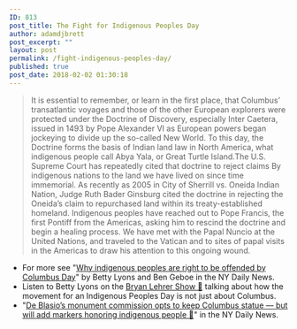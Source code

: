 ```yaml
---
ID: 813
post_title: The Fight for Indigenous Peoples Day
author: adamdjbrett
post_excerpt: ""
layout: post
permalink: /fight-indigenous-peoples-day/
published: true
post_date: 2018-02-02 01:30:18
---
```


> It is essential to remember, or learn in the first place, that Columbus’ transatlantic voyages and those of the other European explorers were protected under the Doctrine of Discovery, especially Inter Caetera, issued in 1493 by Pope Alexander VI as European powers began jockeying to divide up the so-called New World. To this day, the Doctrine forms the basis of Indian land law in North America, what indigenous people call Abya Yala, or Great Turtle Island.The U.S. Supreme Court has repeatedly cited that doctrine to reject claims By indigenous nations to the land we have lived on since time immemorial. As recently as 2005 in City of Sherrill vs. Oneida Indian Nation, Judge Ruth Bader Ginsburg cited the doctrine in rejecting the Oneida’s claim to repurchased land within its treaty-established homeland. Indigenous peoples have reached out to Pope Francis, the first Pontiff from the Americas, asking him to rescind the doctrine and begin a healing process. We have met with the Papal Nuncio at the United Nations, and traveled to the Vatican and to sites of papal visits in the Americas to draw his attention to this ongoing wound.

*   For more see "[Why indigenous peoples are right to be offended by Columbus Day](http://www.nydailynews.com/opinion/indigenous-peoples-offended-columbus-day-article-1.3555690)" by Betty Lyons and Ben Geboe in the NY Daily News.
*   Listen to Betty Lyons on the [Bryan Lehrer Show 🔗](https://www.wnyc.org/story/its-not-just-columbus/) talking about how the movement for an Indigenous Peoples Day is not just about Columbus.
*   "[De Blasio’s monument commission opts to keep Columbus statue — but will add markers honoring indigenous people 🔗](http://www.nydailynews.com/new-york/city-opts-columbus-statue-add-new-enlightening-markers-article-1.3751903)" in the NY Daily News.
